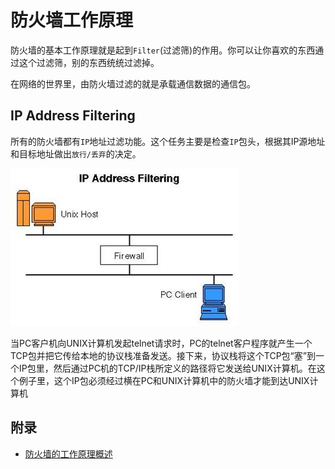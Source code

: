 # 防火墙工作原理

防火墙的基本工作原理就是起到`Filter`(过滤筛)的作用。你可以让你喜欢的东西通过这个过滤筛，别的东西统统过滤掉。

在网络的世界里，由防火墙过滤的就是承载通信数据的通信包。


## IP Address Filtering

所有的防火墙都有`IP`地址过滤功能。这个任务主要是检查`IP`包头，根据其IP源地址和目标地址做出`放行/丢弃`的决定。

![IP Address Filtering](images/ip-address-filtering.jpg)

当PC客户机向UNIX计算机发起telnet请求时，PC的telnet客户程序就产生一个TCP包并把它传给本地的协议栈准备发送。接下来，协议栈将这个TCP包“塞”到一个IP包里，然后通过PC机的TCP/IP栈所定义的路径将它发送给UNIX计算机。在这个例子里，这个IP包必须经过横在PC和UNIX计算机中的防火墙才能到达UNIX计算机


## 附录

- [防火墙的工作原理概述](http://www.nowamagic.net/academy/detail/72150512)
